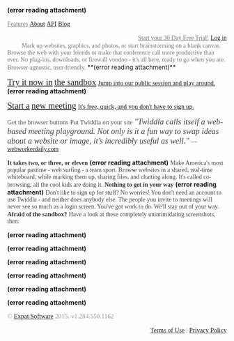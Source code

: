 **(error reading attachment)**

<a href="http://www.twiddla.com/Pricing.aspx" rel="noopener" class="external-link" target="_blank" style="font-family:LucidaGrande;color:#757575ff;">Features</a> <a href="http://www.twiddla.com/About/About.aspx" rel="noopener" class="external-link" target="_blank" style="font-family:LucidaGrande;color:#dca0dff;">About</a> <a href="http://www.twiddla.com/API/Reference.aspx" rel="noopener" class="external-link" target="_blank" style="font-family:LucidaGrande;color:#dca0dff;">API</a> <a href="http://www.twiddla.com/Blog/" rel="noopener" class="external-link" target="_blank" style="font-family:LucidaGrande;color:#dca0dff;">Blog</a> 

<p style="text-align:right;margin:0"><a href="http://www.twiddla.com/payment/LightBoxRegister.aspx?returnTarget=top&returnPath=/Confirm.aspx#create" rel="noopener" class="external-link" target="_blank" style="font-family:LucidaGrande;color:#757575ff;">Start your 30 Day Free Trial!</a> <a href="http://www.twiddla.com/login.aspx" rel="noopener" class="external-link" target="_blank" style="font-family:LucidaGrande;color:#dca0dff;">Log in</a> 
</p>
<span style="font-family:LucidaGrande;font-size:1pt;color:#e6e6e6ff;">Twiddla is a no-setup, web-based meeting playground.</span>
<span style="font-family:LucidaGrande;color:#757575ff;">Mark up websites, graphics, and photos, or start brainstorming on a blank canvas. Browse the web with your friends or make that conference call more productive than ever. No plug-ins, downloads, or firewall voodoo - it's all here, ready to go when you are. Browser-agnostic, user-friendly.</span> 
 **(error reading attachment)**

<a href="http://www.twiddla.com/Demo/Sandbox.aspx" rel="noopener" class="external-link" target="_blank" style="font-family:LucidaGrande;font-size:15pt;color:#262626ff;">Try it now in</a>
<a href="http://www.twiddla.com/Demo/Sandbox.aspx" rel="noopener" class="external-link" target="_blank" style="font-family:LucidaGrande;font-size:15pt;color:#262626ff;">the sandbox</a>
<a href="http://www.twiddla.com/Demo/Sandbox.aspx" rel="noopener" class="external-link" target="_blank" style="font-family:LucidaGrande;font-size:11pt;color:#63f9bff;">Jump into our public session and play around.</a> 
 **(error reading attachment)**

<a href="http://www.twiddla.com/NewMeeting.aspx" rel="noopener" class="external-link" target="_blank" style="font-family:LucidaGrande;font-size:15pt;color:#262626ff;">Start a</a>
<a href="http://www.twiddla.com/NewMeeting.aspx" rel="noopener" class="external-link" target="_blank" style="font-family:LucidaGrande;font-size:15pt;color:#262626ff;">new meeting</a>
<a href="http://www.twiddla.com/NewMeeting.aspx" rel="noopener" class="external-link" target="_blank" style="font-family:LucidaGrande;font-size:11pt;color:#63f9bff;">It's free, quick, and you don't have to sign up.</a> 


<span style="font-family:LucidaGrande;font-size:11pt;color:#535353ff;">Get the browser buttons</span>
<span style="font-family:LucidaGrande;font-size:11pt;color:#535353ff;">Put Twiddla on your site</span>
<span style="font-family:Georgia-Italic;font-size:14pt;color:#434343ff;"><i>"Twiddla calls itself a web-based meeting playground. Not only is it a fun way to swap ideas about a website or image, it’s incredibly useful as well."</i></span>
<span style="font-family:LucidaGrande;color:#434343ff;">—</span><a href="http://webworkerdaily.com/2008/03/11/twiddla-enables-real-time-collaboration-around-online-media/" rel="noopener" class="external-link" target="_blank" style="font-family:LucidaGrande;color:#dca0dff;">webworkerdaily.com</a>

<span style="font-family:LucidaGrande-Bold;color:#343434ff;"><b>It takes two, or three, or eleven</b></span>
 **(error reading attachment)**
 <span style="font-family:LucidaGrande;color:#434343ff;">Make America's most popular pastime - web surfing - a team sport. Browse websites in a shared, real-time whiteboard, while marking them up, sharing files, and chatting along. It's called co-browsing; all the cool kids are doing it.</span> 
<span style="font-family:LucidaGrande-Bold;color:#343434ff;"><b>Nothing to get in your way</b></span>
 **(error reading attachment)**
 <span style="font-family:LucidaGrande;color:#434343ff;">Don't like to sign up for stuff? No worries! You don't need an account to use Twiddla - and neither does anybody else. The people you invite to meetings will never see so much as a login screen. You've got work to do. We'll stay out of your way.</span> 
<span style="font-family:LucidaGrande-Bold;color:#343434ff;"><b>Afraid of the sandbox?</b></span>
<span style="font-family:LucidaGrande;color:#434343ff;">Have a look at these completely unintimidating screenshots, then:</span> 

 **(error reading attachment)**
 
 **(error reading attachment)**
 	
 **(error reading attachment)**
 	
 **(error reading attachment)**
 	
 **(error reading attachment)**
 
 **(error reading attachment)**
 
<span style="font-family:LucidaGrande;font-size:11pt;color:#999999ff;">©</span> <a href="http://www.expatsoftware.com/" rel="noopener" class="external-link" target="_blank" style="font-family:LucidaGrande;font-size:11pt;color:#dca0dff;">Expat Software</a> <span style="font-family:LucidaGrande;font-size:11pt;color:#999999ff;">2015, v1.284.550.1162</span> 

<p style="text-align:right;margin:0"><a href="http://www.twiddla.com/wiki/terms.ashx" rel="noopener" class="external-link" target="_blank" style="font-family:LucidaGrande;font-size:11pt;color:#262626ff;">Terms of Use</a>  <span style="font-family:LucidaGrande;font-size:11pt;color:#999999ff;">|</span>  <a href="http://www.twiddla.com/wiki/privacy.ashx" rel="noopener" class="external-link" target="_blank" style="font-family:LucidaGrande;font-size:11pt;color:#dca0dff;">Privacy Policy</a> 
</p>